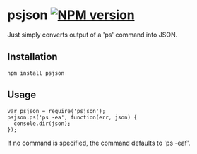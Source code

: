 psjson [![NPM version](https://badge.fury.io/js/psjson.png)](http://badge.fury.io/js/psjson)
======

Just simply converts output of a 'ps' command into JSON.

Installation
------------

    npm install psjson

Usage
-----

    var psjson = require('psjson');
    psjson.ps('ps -ea', function(err, json) {
      console.dir(json);
    });

If no command is specified, the command defaults to 'ps -eaf'.

